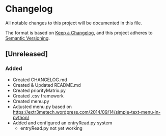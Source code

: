# Changelog

All notable changes to this project will be documented in this file.

The format is based on [Keep a Changelog](https://keepachangelog.com/en/1.0.0/),
and this project adheres to [Semantic Versioning](https://semver.org/spec/v2.0.0.html).

## [Unreleased]
### Added
- Created CHANGELOG.md
- Created & Updated README.md
- Created priorityMatrix.py
- Created .csv framework
- Created menu.py
- Adjusted menu.py based on https://extr3metech.wordpress.com/2014/09/14/simple-text-menu-in-python/ 
- Added and configured an entryRead.py system
    - entryRead.py not yet working